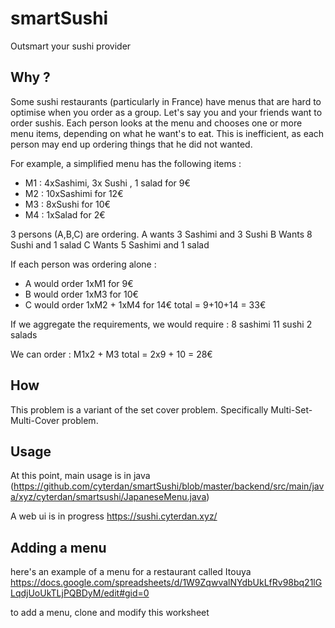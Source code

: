 # smartSushi
Outsmart your sushi provider

## Why ?

Some sushi restaurants (particularly in France) have menus that are hard to optimise when you order as a group.
Let's say you and your friends want to order sushis. Each person looks at the menu and chooses one or more menu items, 
depending on what he want's to eat. 
This is inefficient, as each person may end up ordering things that he did not wanted.

For example, a simplified menu has the following items : 
- M1 : 4xSashimi, 3x Sushi , 1 salad for 9€
- M2 : 10xSashimi for 12€
- M3 : 8xSushi for 10€
- M4 : 1xSalad for 2€

3 persons (A,B,C) are ordering. 
A wants 3 Sashimi and 3 Sushi
B Wants 8 Sushi and 1 salad
C Wants 5 Sashimi and 1 salad 

If each person was ordering alone : 
- A would order 1xM1 for 9€
- B would order 1xM3 for 10€
- C would order 1xM2 + 1xM4 for 14€
total = 9+10+14 = 33€

If we aggregate the requirements, we would require : 
8 sashimi
11 sushi
2 salads

We can order : 
M1x2 + M3 
total = 2x9 + 10 = 28€

## How
This problem is a variant of the set cover problem. Specifically Multi-Set-Multi-Cover problem.


## Usage 
At this point, main usage is in java (https://github.com/cyterdan/smartSushi/blob/master/backend/src/main/java/xyz/cyterdan/smartsushi/JapaneseMenu.java)

A web ui is in progress
https://sushi.cyterdan.xyz/

## Adding a menu

here's an example of a menu for a restaurant called Itouya
https://docs.google.com/spreadsheets/d/1W9ZqwvalNYdbUkLfRv98bq21lGLqdjUoUkTLjPQBDyM/edit#gid=0

to add a menu, clone and modify this worksheet
